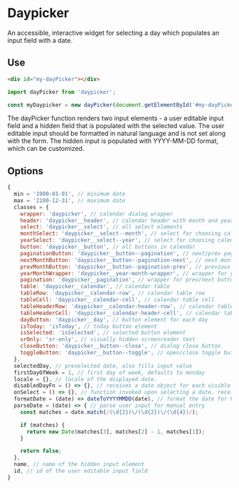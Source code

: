 # Daypicker

An accessible, interactive widget for selecting a day which populates an input field with a date.

## Use

```html
<div id="my-dayPicker"></div>
```

```javascript
import dayPicker from 'daypicker';

const myDaypicker = new dayPicker(document.getElementById('#my-dayPicker'), { ...options });
```

The dayPicker function renders two input elements - a user editable input field and a hidden field that is populated with the selected value. The user editable input should be formatted in natural language and is not set along with the form. The hidden input is populated with YYYY-MM-DD format, which can be customized.

## Options

```javascript
{
  min = '1900-01-01', // minimum date
  max = '2100-12-31', // maximum date
  classes = {
    wrapper: 'daypicker', // calendar dialog wrapper
    header: 'daypicker__header', // calendar header with month and year navigation
    select: 'daypicker__select', // all select elements
    monthSelect: 'daypicker__select--month', // select for choosing calendar month
    yearSelect: 'daypicker__select--year', // select for choosing calendar year
    button: 'daypicker__button', // all buttons in calendar
    paginationButton: 'daypicker__button--pagination', // next/prev pagination buttons
    nextMonthButton: 'daypicker__button--pagination-next', // next month pagination button
    prevMonthButton: 'daypicker__button--pagination-prev', // previous month pagination button
    yearMonthWrapper: 'daypicker__year-month-wrapper', // wrapper for year and month selects
    pagination: 'daypicker__pagination', // wrapper for prev/next buttons
    table: 'daypicker__calendar', // calendar table
    tableRow: 'daypicker__calendar-row', // calendar table row
    tableCell: 'daypicker__calendar-cell', // calendar table cell
    tableHeaderRow: 'daypicker__calendar-header-row', // calendar table header row with weekdays
    tableHeaderCell: 'daypicker__calendar-header-cell', // calendar table header cell with weekdays
    dayButton: 'daypicker__day', // button element for each day
    isToday: 'isToday', // today button element
    isSelected: 'isSelected', // selected button element
    srOnly: 'sr-only', // visually hidden screenreader text
    closeButton: 'daypicker__button--close', // dialog close button
    toggleButton: 'daypicker__button--toggle', // open/close toggle button
  },
  selectedDay, // preselected date, also fills input value
  firstDayOfWeek = 1, // first day of week, defaults to monday
  locale = {}, // locale of the displayed date.
  disabledDayFn = () => {}, // receives a date object for each visible date. disable any date by returning true.
  onSelect = () => {}, // function invoked upon selecting a date. receives the selected date object as argument.
  formatDate = (date) => dateToYYYYMMDD(date), // format the date for hidden input element
  parseDate = (date) => { // parse user input for manual entry
    const matches = date.match(/(\d{2})\/(\d{2})\/(\d{4})/);

    if (matches) {
      return new Date(matches[3], matches[2] - 1, matches[1]);
    }

    return false;
  },
  name, // name of the hidden input element
  id, // id of the user editable input field
}
```
